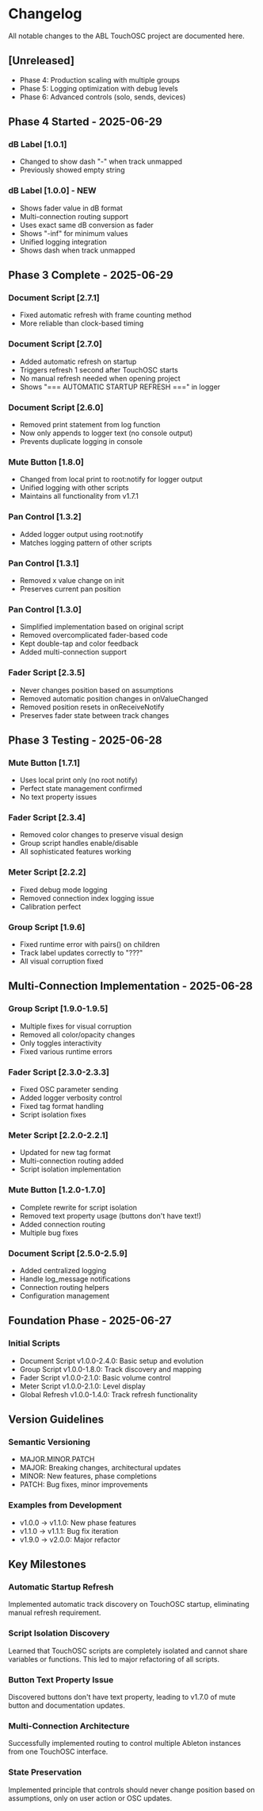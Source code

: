 # Changelog

All notable changes to the ABL TouchOSC project are documented here.

## [Unreleased]
- Phase 4: Production scaling with multiple groups
- Phase 5: Logging optimization with debug levels
- Phase 6: Advanced controls (solo, sends, devices)

## Phase 4 Started - 2025-06-29

### dB Label [1.0.1]
- Changed to show dash "-" when track unmapped
- Previously showed empty string

### dB Label [1.0.0] - NEW
- Shows fader value in dB format
- Multi-connection routing support
- Uses exact same dB conversion as fader
- Shows "-inf" for minimum values
- Unified logging integration
- Shows dash when track unmapped

## Phase 3 Complete - 2025-06-29

### Document Script [2.7.1]
- Fixed automatic refresh with frame counting method
- More reliable than clock-based timing

### Document Script [2.7.0]
- Added automatic refresh on startup
- Triggers refresh 1 second after TouchOSC starts
- No manual refresh needed when opening project
- Shows "=== AUTOMATIC STARTUP REFRESH ===" in logger

### Document Script [2.6.0]
- Removed print statement from log function
- Now only appends to logger text (no console output)
- Prevents duplicate logging in console

### Mute Button [1.8.0]
- Changed from local print to root:notify for logger output
- Unified logging with other scripts
- Maintains all functionality from v1.7.1

### Pan Control [1.3.2]
- Added logger output using root:notify
- Matches logging pattern of other scripts

### Pan Control [1.3.1]
- Removed x value change on init
- Preserves current pan position

### Pan Control [1.3.0]
- Simplified implementation based on original script
- Removed overcomplicated fader-based code
- Kept double-tap and color feedback
- Added multi-connection support

### Fader Script [2.3.5]
- Never changes position based on assumptions
- Removed automatic position changes in onValueChanged
- Removed position resets in onReceiveNotify
- Preserves fader state between track changes

## Phase 3 Testing - 2025-06-28

### Mute Button [1.7.1]
- Uses local print only (no root notify)
- Perfect state management confirmed
- No text property issues

### Fader Script [2.3.4]
- Removed color changes to preserve visual design
- Group script handles enable/disable
- All sophisticated features working

### Meter Script [2.2.2]
- Fixed debug mode logging
- Removed connection index logging issue
- Calibration perfect

### Group Script [1.9.6]
- Fixed runtime error with pairs() on children
- Track label updates correctly to "???"
- All visual corruption fixed

## Multi-Connection Implementation - 2025-06-28

### Group Script [1.9.0-1.9.5]
- Multiple fixes for visual corruption
- Removed all color/opacity changes
- Only toggles interactivity
- Fixed various runtime errors

### Fader Script [2.3.0-2.3.3]
- Fixed OSC parameter sending
- Added logger verbosity control
- Fixed tag format handling
- Script isolation fixes

### Meter Script [2.2.0-2.2.1]
- Updated for new tag format
- Multi-connection routing added
- Script isolation implementation

### Mute Button [1.2.0-1.7.0]
- Complete rewrite for script isolation
- Removed text property usage (buttons don't have text!)
- Added connection routing
- Multiple bug fixes

### Document Script [2.5.0-2.5.9]
- Added centralized logging
- Handle log_message notifications
- Connection routing helpers
- Configuration management

## Foundation Phase - 2025-06-27

### Initial Scripts
- Document Script v1.0.0-2.4.0: Basic setup and evolution
- Group Script v1.0.0-1.8.0: Track discovery and mapping
- Fader Script v1.0.0-2.1.0: Basic volume control
- Meter Script v1.0.0-2.1.0: Level display
- Global Refresh v1.0.0-1.4.0: Track refresh functionality

## Version Guidelines

### Semantic Versioning
- MAJOR.MINOR.PATCH
- MAJOR: Breaking changes, architectural updates
- MINOR: New features, phase completions
- PATCH: Bug fixes, minor improvements

### Examples from Development
- v1.0.0 → v1.1.0: New phase features
- v1.1.0 → v1.1.1: Bug fix iteration
- v1.9.0 → v2.0.0: Major refactor

## Key Milestones

### Automatic Startup Refresh
Implemented automatic track discovery on TouchOSC startup, eliminating manual refresh requirement.

### Script Isolation Discovery
Learned that TouchOSC scripts are completely isolated and cannot share variables or functions. This led to major refactoring of all scripts.

### Button Text Property Issue
Discovered buttons don't have text property, leading to v1.7.0 of mute button and documentation updates.

### Multi-Connection Architecture
Successfully implemented routing to control multiple Ableton instances from one TouchOSC interface.

### State Preservation
Implemented principle that controls should never change position based on assumptions, only on user action or OSC updates.